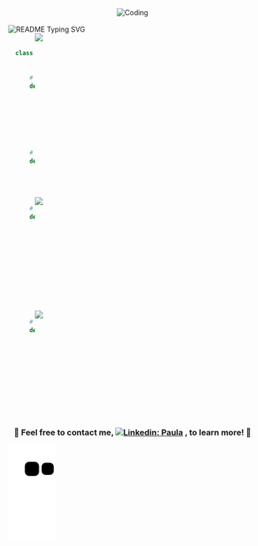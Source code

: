 <div align="center">
  <img align="center" alt="Coding" width="1000" height="250" src="https://64.media.tumblr.com/4dc7f9d7902c65856e4baa8aeaeaed01/tumblr_owsbgsWF5R1r5u9m2o4_500.gif">
</div>

<br>
<img src="https://readme-typing-svg.demolab.com/?lines=Hi+there,+I'm+Paula+👋;Hi+there,+I'm+a+Computer+Scientist+💻;Hi+there,+I'm+a+Cognitive+Psychologist+🧠;Hi+there,+I'm+a+Software+Tester+🔍;Hi+there,+I'm+a+Coder+👩🏿‍💻;Hi+there,+I'm+an+Honors+Student+🎓;Hi+there,+I'm+an+Innovator+💡;Hi+there,+I'm+a+Problem+Solver+🧩;Hi+there,+I'm+an+Advocate+For+Having+Fun+🎉&center=true&font=Kalnia+Glaze&color=CF9FFF&&size=40&width=1000&height=100&duration=4000&pause=1000" alt="README Typing SVG">



<img align=right width=450 valign="center" src=https://github.com/user-attachments/assets/5ee5946f-3c3d-4184-a146-6f4bc5f1c379>


```python

  class Paulaaaa:


      # A Little About Me 💡
      def __init__(self):
        self.pronouns = ["she", "her", "hers"]
        self.school = "Northeastern University"
        self.majors = ["Computer Science", "Cognitive Psych"]
        self.languages = ["Java", "Python", "C++", "R"]



      # Fun Fact 🌟
      def add_one_more_language(self):
        self.languages.append("I know a bit of Spanish :P")

```

<br>
<br>

<img align=right width=450 valign="center" src=https://github.com/user-attachments/assets/42f4e7d9-b0b4-4673-b25c-0ab11c5c8015>

```python
      # The Orgs I'm a Part of in School 🏢
      def tech_communities(self):
        communities = {
                        secretary: "BESS",
                        outreach_chair: "NUWIT",
                        peer2peer_mentor: "CoSMO",
                        fellow: "RTC",
                        member: "ColorStack"
                      }
        return communities

```

<br>
<br>

<img align=right width=450 valign="center" src=https://github.com/user-attachments/assets/3b43b225-9fdb-4422-b9c3-e6d35155b49b>

```python
      # My Work Experience 👩🏾‍💻
      def work_experience(self):
        work = {
                  celularity: "Information Technology Intern",
                  crown_castle: "Quality Assurance Intern",
                  liberty_mutual: "Data Engineering Intern",
                  linevision: "Information Technology Co-Op",
                  northeastern: "CS 2500 Teaching Assistant"
                }
        return work
```


<br>

<div align="center">


### 💜 Feel free to contact me, [![Linkedin: Paula](https://img.shields.io/badge/-paula-purple?style=flat-square&logo=Linkedin&logoColor=white&link=https://www.linkedin.com/in/paulasefia)](https://www.linkedin.com/in/paulasefia) , to learn more! 💜

</div>

![Snake animation](https://github.com/psefia/psefia/blob/output/github-contribution-grid-snake.svg)
